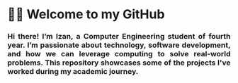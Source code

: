 # 👨‍💻 Welcome to my GitHub
<div align="justify">
<h3>
Hi there! I’m Izan, a Computer Engineering student of fourth year. I’m passionate about technology, software development, and how we can leverage computing to solve real-world problems. This repository showcases some of the projects I've worked during my academic journey.
</h3>
</div>





<!--
**izanJG/IzanJG** is a ✨ _special_ ✨ repository because its `README.md` (this file) appears on your GitHub profile.

Here are some ideas to get you started:

- 🔭 I’m currently working on ...
- 🌱 I’m currently learning ...
- 👯 I’m looking to collaborate on ...
- 🤔 I’m looking for help with ...
- 💬 Ask me about ...
- 📫 How to reach me: ...
- 😄 Pronouns: ...
- ⚡ Fun fact: ...
-->
